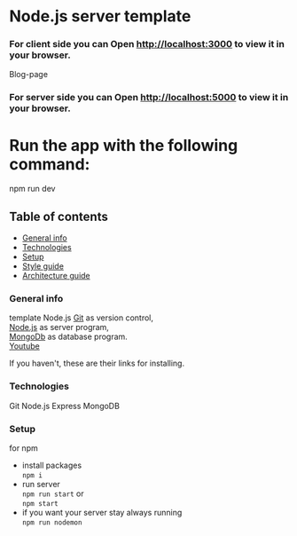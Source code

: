 # Node.js server template

### For client side you can Open [http://localhost:3000](http://localhost:3000) to view it in your browser.
Blog-page

### For server side you can Open [http://localhost:5000](http://localhost:5000) to view it in your browser.

# Run the app with the following command:
npm run dev

## Table of contents

- [General info](#general-info)
- [Technologies](#technologies)
- [Setup](#setup)
- [Style guide](#style-guide)
- [Architecture guide](#architecture-guide)

### General info

template Node.js
[Git](https://git-scm.com/book/en/v2/Getting-Started-Installing-Git) as version control,\
[Node.js](https://nodejs.org/en/) as server program,\
[MongoDb](https://docs.mongodb.com/manual/installation/) as database program.\
[Youtube](https://www.youtube.com/watch?v=w3vs4a03y3I&list=PL5HEEqjk82MOVgDj3nqEyw8OJ31hv8z3Z&index=7)

If you haven't, these are their links for installing.

### Technologies


Git 
Node.js 
Express 
MongoDB 


### Setup

for npm

- install packages\
   `npm i`
- run server\
   `npm run start`
  or \
   `npm start`
- if you want your server stay always running\
  `npm run nodemon`


